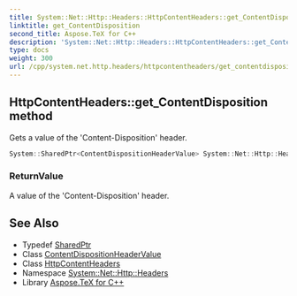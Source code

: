 ```yaml
---
title: System::Net::Http::Headers::HttpContentHeaders::get_ContentDisposition method
linktitle: get_ContentDisposition
second_title: Aspose.TeX for C++
description: 'System::Net::Http::Headers::HttpContentHeaders::get_ContentDisposition method. Gets a value of the ''Content-Disposition'' header in C++.'
type: docs
weight: 300
url: /cpp/system.net.http.headers/httpcontentheaders/get_contentdisposition/
---
```

## HttpContentHeaders::get_ContentDisposition method


Gets a value of the 'Content-Disposition' header.

```cpp
System::SharedPtr<ContentDispositionHeaderValue> System::Net::Http::Headers::HttpContentHeaders::get_ContentDisposition()
```


### ReturnValue

A value of the 'Content-Disposition' header.

## See Also

* Typedef [SharedPtr](../../../system/sharedptr/)
* Class [ContentDispositionHeaderValue](../../contentdispositionheadervalue/)
* Class [HttpContentHeaders](../)
* Namespace [System::Net::Http::Headers](../../)
* Library [Aspose.TeX for C++](../../../)
